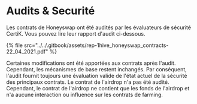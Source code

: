 # Audits & Securité

Les contrats de Honeyswap ont été audités par les évaluateurs de sécurité CertiK. Vous pouvez lire leur rapport d'audit ci-dessous. 

{% file src="../../.gitbook/assets/rep-1hive\_honeyswap\_contracts-22\_04\_2021.pdf" %}

Certaines modifications ont été apportées aux contrats après l'audit. Cependant, les mécanismes de base restent inchangés. Par conséquent, l'audit fournit toujours une évaluation valide de l'état actuel de la sécurité des principaux contrats. Le contrat de l'airdrop n'a pas été audité. Cependant, le contrat de l'airdrop ne contient que les fonds de l'airdrop et n'a aucune interaction ou influence sur les contrats de farming.

